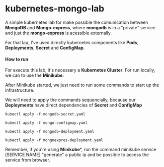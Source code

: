 # kubernetes-mongo-lab

A simple kubernetes lab for make possible the comunication between **MongoDB** and **Mongo-express**, where **mongodb** is in a "private" service and just the **mongo-express** is acessible externally.

For that lap, I've used directly kubernetes components like **Pods**, **Deployments**, **Secret** and **ConfigMap**.

#### How to run
For execute this lab, it's necessary a **Kubernetes Cluster**. For run locally, we can to use the **Minikube**.

After Minikube started, we just need to run some commands to start up the infrastructure.

We will need to apply the commands sequencially, because our **Deployments** have direct dependencies of **Secret** and **ConfigMap**

`kubectl apply -f mongodb-secret.yaml`

`kubectl apply -f mongo-configmap.yaml`

`kubectl apply -f mongodb-deployment.yaml`

`kubectl apply -f mongoexpres-deployment.yaml`

Remember, if you're using **Minikube***, run the command minikube service [SERVICE NAME] "generate" a public ip and be possible to access the service from browser.

